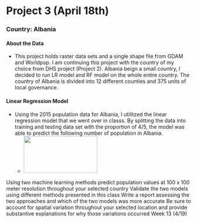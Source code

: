 # Project 3 (April 18th) 

### Country: Albania 

#### About the Data 
* This project holds raster data sets and a single shape file from GDAM and Worldpop. I am continuing this project with the country of my choice from DHS project (Project 2). 
Albania beign a small country, I decided to run LR model and RF model on the whole entire country. The country of Albania is divided into 12 different counties and 375 units of local governance.

#### Linear Regression Model 
* Using the 2015 population data for Albania, I utilitzed the linear regression model that we went over in classs. 
By splitting the data into training and testing data set with the proportion of 4/5, the model was able to predict the following number of population in Albania. 
  * <img src="Images/LR_output.png" width="200" height="100">  


Using two machine learning methods predict population values at 100 x 100 meter resolution throughout your selected country
Validate the two models using different methods presented in this class
Write a report assessing the two approaches and which of the two models was more accurate
Be sure to account for spatial variation throughout your selected location and provide substantive explanations for why those variations occurred
Week 13 (4/19)
